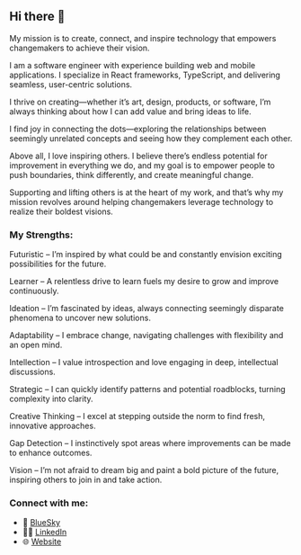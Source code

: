 ## Hi there 👋

My mission is to create, connect, and inspire technology that empowers changemakers to achieve their vision.

I am a software engineer with experience building web and mobile applications. I specialize in React frameworks, TypeScript, and delivering seamless, user-centric solutions.

I thrive on creating—whether it’s art, design, products, or software, I’m always thinking about how I can add value and bring ideas to life.

I find joy in connecting the dots—exploring the relationships between seemingly unrelated concepts and seeing how they complement each other.

Above all, I love inspiring others. I believe there’s endless potential for improvement in everything we do, and my goal is to empower people to push boundaries, think differently, and create meaningful change.

Supporting and lifting others is at the heart of my work, and that’s why my mission revolves around helping changemakers leverage technology to realize their boldest visions.

### My Strengths:

Futuristic – I’m inspired by what could be and constantly envision exciting possibilities for the future.

Learner – A relentless drive to learn fuels my desire to grow and improve continuously.

Ideation – I’m fascinated by ideas, always connecting seemingly disparate phenomena to uncover new solutions.

Adaptability – I embrace change, navigating challenges with flexibility and an open mind.

Intellection – I value introspection and love engaging in deep, intellectual discussions.

Strategic – I can quickly identify patterns and potential roadblocks, turning complexity into clarity.

Creative Thinking – I excel at stepping outside the norm to find fresh, innovative approaches.

Gap Detection – I instinctively spot areas where improvements can be made to enhance outcomes.

Vision – I’m not afraid to dream big and paint a bold picture of the future, inspiring others to join in and take action.

### Connect with me:

- 🦋 [BlueSky](https://bsky.app/profile/jakeschaffer.bsky.social/)
- 🧑‍💻 [LinkedIn](https://www.linkedin.com/in/imjakeschaffer/)
- 🌐 [Website](https://jakesdigitalgarden.vercel.app/)
